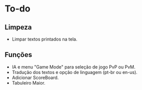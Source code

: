 # To-do

## Limpeza
 - Limpar textos printados na tela.

## Funções
 - IA e menu "Game Mode" para seleção de jogo PvP ou PvM.
 - Tradução dos textos e opção de linguagem (pt-br ou en-us).
 - Adicionar ScoreBoard.
 - Tabuleiro Maior.